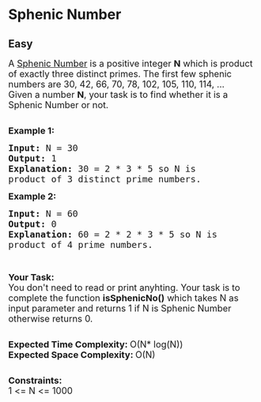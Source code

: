 # Sphenic Number
## Easy
<div class="problems_problem_content__Xm_eO"><p><span style="font-size:18px">A&nbsp;<a href="https://en.wikipedia.org/wiki/Sphenic_number">Sphenic Number</a>&nbsp;is a positive integer <strong>N</strong>&nbsp;which is product of exactly three distinct primes. The first few sphenic numbers are 30, 42, 66, 70, 78, 102, 105, 110, 114, …<br>
Given a number <strong>N</strong>, your task is to find whether it is a Sphenic Number or not.</span><br>
&nbsp;</p>

<p><span style="font-size:18px"><strong>Example 1:</strong></span></p>

<pre><span style="font-size:18px"><strong>Input: </strong>N = 30
<strong>Output: </strong>1
<strong>Explanation: </strong>30 = 2 * 3 * 5 so N is 
product of 3 distinct prime numbers.</span>
</pre>

<p><span style="font-size:18px"><strong>Example 2:</strong></span></p>

<pre><span style="font-size:18px"><strong>Input: </strong>N = 60
<strong>Output: </strong>0
<strong>Explanation: </strong>60 = 2 * 2 * 3 * 5 so N is
product of 4 prime numbers.</span>
</pre>

<p>&nbsp;</p>

<p><span style="font-size:18px"><strong>Your Task:</strong><br>
You don't need to read or print anyhting. Your task is to complete the function&nbsp;<strong>isSphenicNo()</strong>&nbsp;which takes N as input parameter and returns 1 if N is Sphenic Number otherwise returns 0.</span><br>
&nbsp;</p>

<p><span style="font-size:18px"><strong>Expected Time Complexity:&nbsp;</strong>O(N* log(N))<br>
<strong>Expected Space Complexity:&nbsp;</strong>O(N)</span><br>
&nbsp;</p>

<p><span style="font-size:18px"><strong>Constraints:</strong><br>
1 &lt;= N &lt;= 1000</span></p>
</div>